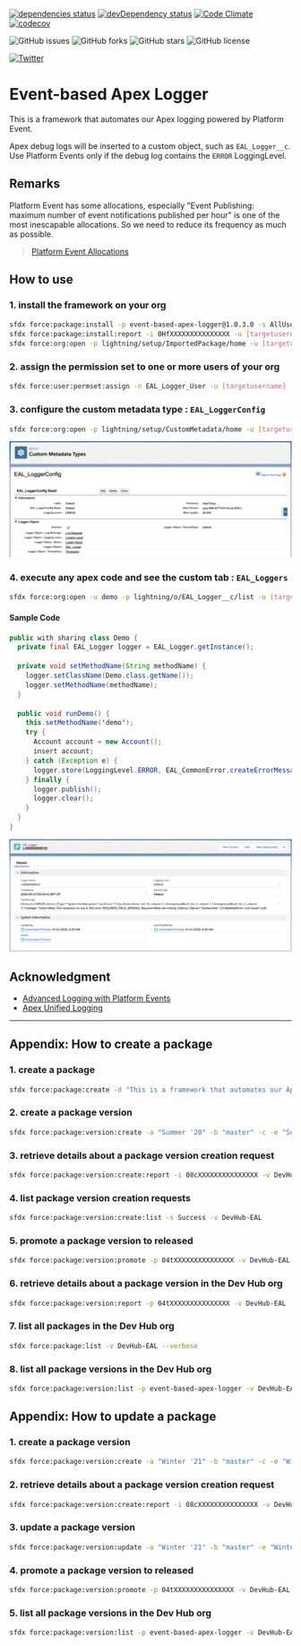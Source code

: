 [![dependencies status](https://david-dm.org/takahitomiyamoto/event-based-apex-logger.svg)](https://david-dm.org/takahitomiyamoto/event-based-apex-logger)
[![devDependency status](https://david-dm.org/takahitomiyamoto/event-based-apex-logger/dev-status.svg)](https://david-dm.org/takahitomiyamoto/event-based-apex-logger#info=devDependencies)
[![Code Climate](https://codeclimate.com/github/takahitomiyamoto/event-based-apex-logger.svg)](https://codeclimate.com/github/takahitomiyamoto/event-based-apex-logger)
[![codecov](secret:5RoyjzyMd7E2huCs8/dnqZJR27D9wAZAnYCs9JXRcU+TMjRLUuM72DHJfD13LSC5ICxsrTKg9YbJgZ2UzV56DtCBoM0P5q+NP25OTkdw1wFOalFHcMIvyTROq7PkC6CnkQNiNww/pLino5AtIxvRlc1ereg+ehGAoolqVeIj0441jTuKT5uVVxstSjbI/J0Baby3qaYsLVoIAnI33IDzjQ==)](https://codecov.io/gh/takahitomiyamoto/event-based-apex-logger)

![GitHub issues](https://img.shields.io/github/issues/takahitomiyamoto/event-based-apex-logger)
![GitHub forks](https://img.shields.io/github/forks/takahitomiyamoto/event-based-apex-logger)
![GitHub stars](https://img.shields.io/github/stars/takahitomiyamoto/event-based-apex-logger)
![GitHub license](https://img.shields.io/github/license/takahitomiyamoto/event-based-apex-logger?color=blue)

<a href="https://twitter.com/intent/tweet?text=Happy Coding!!&url=https%3A%2F%2Fgithub.com%2Ftakahitomiyamoto%2Fevent-based-apex-logger"><img alt="Twitter" src="https://img.shields.io/twitter/url?style=social&url=https%3A%2F%2Fgithub.com%2Ftakahitomiyamoto%2Fevent-based-apex-logger"></a>

# Event-based Apex Logger

This is a framework that automates our Apex logging powered by Platform Event.

Apex debug logs will be inserted to a custom object, such as `EAL_Logger__c`.
Use Platform Events only if the debug log contains the `ERROR` LoggingLevel.

## Remarks

Platform Event has some allocations, especially "Event Publishing: maximum number of event notifications published per hour" is one of the most inescapable allocations.
So we need to reduce its frequency as much as possible.

> [Platform Event Allocations](https://developer.salesforce.com/docs/atlas.en-us.platform_events.meta/platform_events/platform_event_limits.htm)

## How to use

### 1. install the framework on your org

```sh
sfdx force:package:install -p event-based-apex-logger@1.0.3.0 -s AllUsers -u [targetusername]
sfdx force:package:install:report -i 0HfXXXXXXXXXXXXXXX -u [targetusername]
sfdx force:org:open -p lightning/setup/ImportedPackage/home -u [targetusername]
```

### 2. assign the permission set to one or more users of your org

```sh
sfdx force:user:permset:assign -n EAL_Logger_User -u [targetusername]
```

### 3. configure the custom metadata type : `EAL_LoggerConfig`

```sh
sfdx force:org:open -p lightning/setup/CustomMetadata/home -u [targetusername]
```

![logger-config](https://raw.githubusercontent.com/takahitomiyamoto/event-based-apex-logger/master/public/images/logger-config.png)

### 4. execute any apex code and see the custom tab : `EAL_Loggers`

```sh
sfdx force:org:open -u demo -p lightning/o/EAL_Logger__c/list -u [targetusername]
```

#### Sample Code

```java
public with sharing class Demo {
  private final EAL_Logger logger = EAL_Logger.getInstance();

  private void setMethodName(String methodName) {
    logger.setClassName(Demo.class.getName());
    logger.setMethodName(methodName);
  }

  public void runDemo() {
    this.setMethodName('demo');
    try {
      Account account = new Account();
      insert account;
    } catch (Exception e) {
      logger.store(LoggingLevel.ERROR, EAL_CommonError.createErrorMessage(e));
    } finally {
      logger.publish();
      logger.clear();
    }
  }
}
```

![sample-code](https://raw.githubusercontent.com/takahitomiyamoto/event-based-apex-logger/master/public/images/sample-code.png)

## Acknowledgment

- [Advanced Logging with Platform Events](https://github.com/afawcett/eventlogging)
- [Apex Unified Logging](https://github.com/rsoesemann/apex-unified-logging)

---

## Appendix: How to create a package

### 1. create a package

```sh
sfdx force:package:create -d "This is a framework that automates our Apex logging powered by Platform Event." -e -n "event-based-apex-logger" -r force-app-eal -t Unlocked -v DevHub-EAL
```

### 2. create a package version

```sh
sfdx force:package:version:create -a "Summer '20" -b "master" -c -e "Summer '20 (API version 49.0)" -f config/project-scratch-def.json -n 1.0.0.0 -p 0HoXXXXXXXXXXXXXXX -t v49.0 -v DevHub-EAL -x --postinstallurl "https://github.com/takahitomiyamoto/event-based-apex-logger" --releasenotesurl "https://github.com/takahitomiyamoto/event-based-apex-logger/releases"
```

### 3. retrieve details about a package version creation request

```sh
sfdx force:package:version:create:report -i 08cXXXXXXXXXXXXXXX -v DevHub-EAL
```

### 4. list package version creation requests

```sh
sfdx force:package:version:create:list -s Success -v DevHub-EAL
```

### 5. promote a package version to released

```sh
sfdx force:package:version:promote -p 04tXXXXXXXXXXXXXXX -v DevHub-EAL
```

### 6. retrieve details about a package version in the Dev Hub org

```sh
sfdx force:package:version:report -p 04tXXXXXXXXXXXXXXX -v DevHub-EAL --verbose
```

### 7. list all packages in the Dev Hub org

```sh
sfdx force:package:list -v DevHub-EAL --verbose
```

### 8. list all package versions in the Dev Hub org

```sh
sfdx force:package:version:list -p event-based-apex-logger -v DevHub-EAL --verbose
```

## Appendix: How to update a package

### 1. create a package version

```sh
sfdx force:package:version:create -a "Winter '21" -b "master" -c -e "Winter '21 (API version 50.0)" -f config/project-scratch-def.json -n 1.0.3.0 -p 0HoXXXXXXXXXXXXXXX -t v50.0 -v DevHub-EAL -x --postinstallurl "https://github.com/takahitomiyamoto/event-based-apex-logger" --releasenotesurl "https://github.com/takahitomiyamoto/event-based-apex-logger/releases"
```

### 2. retrieve details about a package version creation request

```sh
sfdx force:package:version:create:report -i 08cXXXXXXXXXXXXXXX -v DevHub-EAL
```

### 3. update a package version

```sh
sfdx force:package:version:update -a "Winter '21" -b "master" -e "Winter '21 (API version 50.0)" -p 04tXXXXXXXXXXXXXXX -t v50.0 -v DevHub-EAL
```

### 4. promote a package version to released

```sh
sfdx force:package:version:promote -p 04tXXXXXXXXXXXXXXX -v DevHub-EAL
```

### 5. list all package versions in the Dev Hub org

```sh
sfdx force:package:version:list -p event-based-apex-logger -v DevHub-EAL --verbose
```

